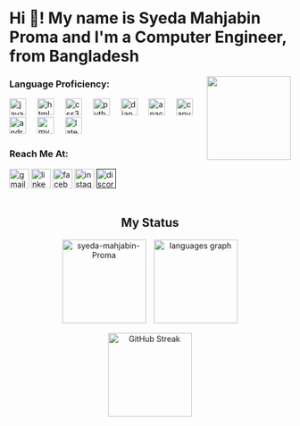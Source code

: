 <h1 align="left">Hi 👋! My name is Syeda Mahjabin Proma and I'm a Computer Engineer, from Bangladesh</h2>

<img align="right" height="150" src="https://media1.tenor.com/m/IpDHXOa1ytAAAAAd/a-nimals-working.gif"  />
<h3>Language Proficiency:</h3>
<div align="left">
  <img src="https://cdn.jsdelivr.net/gh/devicons/devicon/icons/javascript/javascript-original.svg" height="30" alt="javascript logo"  />
  <img width="12" />
  <img src="https://cdn.jsdelivr.net/gh/devicons/devicon/icons/html5/html5-original.svg" height="30" alt="html5 logo"  />
  <img width="12" />
  <img src="https://cdn.jsdelivr.net/gh/devicons/devicon/icons/css3/css3-original.svg" height="30" alt="css3 logo"  />
  <img width="12" />
  <img src="https://cdn.jsdelivr.net/gh/devicons/devicon/icons/python/python-original.svg" height="30" alt="python logo"  />
  <img width="12" />
  <img src="https://cdn.jsdelivr.net/gh/devicons/devicon/icons/django/django-plain.svg" height="30" alt="django logo"  />
  <img width="12" />
  <img src="https://cdn.jsdelivr.net/gh/devicons/devicon/icons/anaconda/anaconda-original.svg" height="30" alt="anaconda logo"  />
  <img width="12" />
  <img src="https://cdn.jsdelivr.net/gh/devicons/devicon/icons/canva/canva-original.svg" height="30" alt="canva logo"  />
  <img width="12" />
  <img src="https://cdn.simpleicons.org/androidstudio/3DDC84" height="30" alt="androidstudio logo"  />
  <img width="12" />
  <img src="https://skillicons.dev/icons?i=mysql" height="30" alt="mysql logo"  />
  <img width="12" />
  <img src="https://skillicons.dev/icons?i=latex" height="30" alt="latex logo"  />
</div>
<h3>Reach Me At:</h3>
<div align="left">
  <a  href="mailto:syedamahjabinproma@gmail.com">
    <img src="https://img.shields.io/static/v1?message=Gmail&logo=gmail&label=&color=D14836&logoColor=white&labelColor=&style=for-the-badge" height="35" alt="gmail logo"/></a>
  <a href="https://www.linkedin.com/in/syedamahjabinproma28/?originalSubdomain=bd">
    <img src="https://img.shields.io/static/v1?message=LinkedIn&logo=linkedin&label=&color=0077B5&logoColor=white&labelColor=&style=for-the-badge" height="35" alt="linkedin logo"/></a>
  <a href="https://www.facebook.com/syedamahjabinproma28">
    <img src="https://img.shields.io/static/v1?message=Facebook&logo=facebook&label=&color=1877F2&logoColor=white&labelColor=&style=for-the-badge" height="35" alt="facebook logo"  /></a>
  <a href="https://www.instagram.com/__.__gungun__.__/"><img src="https://img.shields.io/static/v1?message=Instagram&logo=instagram&label=&color=E4405F&logoColor=white&labelColor=&style=for-the-badge" height="35" alt="instagram logo"  /></a>
  <a href=""><img src="https://img.shields.io/static/v1?message=Discord&logo=discord&label=&color=7289DA&logoColor=white&labelColor=&style=for-the-badge" height="35" alt="discord logo"  /></a>
</div>
<br>
<h2 align="center"> My Status</h2>
<section align="center">
  <img align="center" src="https://github-readme-stats.vercel.app/api?username=Syeda-Mahjabin-Proma&show_icons=true&locale=en&card_width=350&theme=dracula"height="150"alt="syeda-mahjabin-Proma"/> &ensp;
  <img align="center" src="https://github-readme-stats.vercel.app/api/top-langs?username=Syeda-Mahjabin-Proma&locale=en&hide_title=false&layout=compact&card_width=300&langs_count=6&theme=dracula"  height="150" alt="languages graph"/>
  <br><br>
  <a href="https://git.io/streak-stats"><img src="https://github-readme-streak-stats.herokuapp.com?user=Syeda-Mahjabin-Proma&card_width=700&card_height=150&theme=dracula" height="150" alt="GitHub Streak" /></a>

